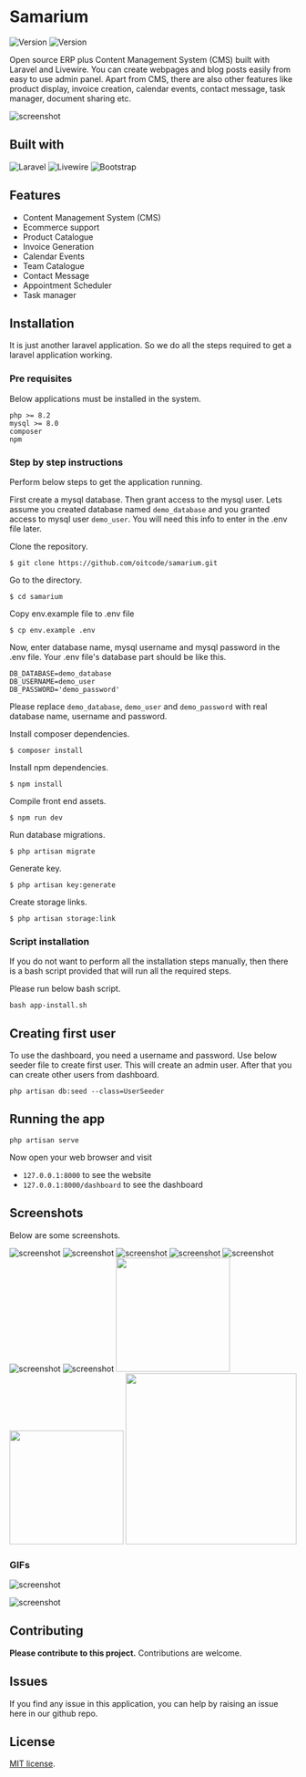 # Samarium

<img src="https://img.shields.io/badge/Version-0.8.8-blue" alt="Version"> <img src="https://img.shields.io/badge/License-MIT-005530" alt="Version">

Open source ERP plus Content Management System (CMS) built with Laravel and Livewire.
You can create webpages and blog posts easily from easy to use admin panel. Apart from CMS,
there are also other features like product display, invoice creation,
calendar events, contact message, task manager, document sharing etc.

![screenshot](dashboard-screenshot-1.png)

## Built with

<img src="https://img.shields.io/badge/Laravel-FF2D20?style=flat&logo=laravel&logoColor=white" alt="Laravel"> <img src="https://img.shields.io/badge/Livewire-AA2BE2" alt="Livewire"> <img src="https://img.shields.io/badge/Bootstrap-7952B3?style=flat&logo=bootstrap&logoColor=white" alt="Bootstrap">

## Features

- Content Management System (CMS)
- Ecommerce support
- Product Catalogue
- Invoice Generation
- Calendar Events
- Team Catalogue
- Contact Message
- Appointment Scheduler
- Task manager

## Installation

It is just another laravel application. So we do all the steps required to get a
laravel application working. 

### Pre requisites

Below applications must be installed in the system. 

```
php >= 8.2
mysql >= 8.0
composer
npm
```

### Step by step instructions

Perform below steps to get the application running.

First create a mysql database. Then grant access to the mysql user. 
Lets assume you created database named `demo_database` and you granted
access to mysql user `demo_user`. You will need this info to enter
in the .env file later.

Clone the repository.

```
$ git clone https://github.com/oitcode/samarium.git
```

Go to the directory.
```
$ cd samarium
```

Copy env.example file to .env file
```
$ cp env.example .env
```

Now, enter database name, mysql username and mysql password in the .env file.
Your .env file's database part should be like this.

```
DB_DATABASE=demo_database
DB_USERNAME=demo_user
DB_PASSWORD='demo_password'
```
Please replace `demo_database`, `demo_user` and `demo_password` with real
database name, username and password.

Install composer dependencies.
```
$ composer install
```

Install npm dependencies.
```
$ npm install
```

Compile front end assets.
```
$ npm run dev
```

Run database migrations.
```
$ php artisan migrate
```

Generate key.
```
$ php artisan key:generate
```

Create storage links.
```
$ php artisan storage:link
```

### Script installation

If you do not want to perform all the installation steps manually,
then there is a bash script provided that will run all the 
required steps.

Please run below bash script.

`bash app-install.sh`

## Creating first user

To use the dashboard, you need a username and password.
Use below seeder file to create first user. This will create
an admin user. After that you can create other users from
dashboard.

`php artisan db:seed --class=UserSeeder`
 
## Running the app

`php artisan serve`

Now open your web browser and visit 
- `127.0.0.1:8000` to see the website
- `127.0.0.1:8000/dashboard` to see the dashboard

## Screenshots

Below are some screenshots.

![screenshot](screenshots/screenshot-product-list-1.png) ![screenshot](screenshots/screenshot-product-category-list-1.png) ![screenshot](screenshots/screenshot-sale-invoice-list-1.png)
![screenshot](screenshots/screenshot-purchase-list-1.png) ![screenshot](screenshots/screenshot-expense-list-1.png) ![screenshot](screenshots/screenshot-page-list-1.png)
![screenshot](screenshots/screenshot-post-list-1.png)
<img src="screenshots/screenshot-post-list-1.png" width="200"/> <img src="screenshots/screenshot-product-list-1.png" width="200"/> <img src="screenshots/screenshot-sale-invoice-list-1.png" width="300"/>

### GIFs

![screenshot](screenshots/create-webpage-1.gif)

![screenshot](screenshots/create-post-1.gif)

## Contributing

__Please contribute to this project.__
Contributions are welcome.

## Issues

If you find any issue in this application, you can help by raising an issue
here in our github repo.

## License

[MIT license](https://opensource.org/licenses/MIT).
